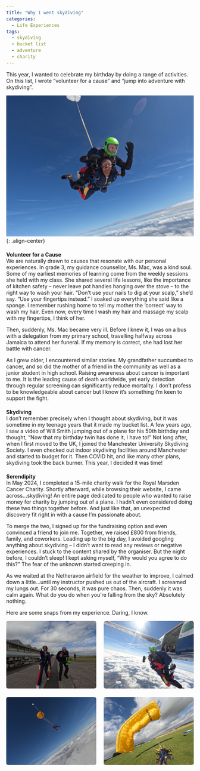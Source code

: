 ```yaml
---
title: "Why I went skydiving"
categories:
  - Life Experiences
tags:
  - skydiving
  - bucket list
  - adventure
  - charity
---
```


This year, I wanted to celebrate my birthday by doing a range of activities. On this list, I wrote “volunteer for a cause” and “jump into adventure with skydiving”.

![Georgette skydiving](/assets/images/posts/skydiving_2.JPG){: .align-center}

<div style="margin-top: 20px; font-weight: bold;">
  Volunteer for a Cause
</div>
We are naturally drawn to causes that resonate with our personal experiences. In grade 3, my guidance counsellor, Ms. Mac, was a kind soul. Some of my earliest memories of learning come from the weekly sessions she held with my class. She shared several life lessons, like the importance of kitchen safety – never leave pot handles hanging over the stove – to the right way to wash your hair. “Don’t use your nails to dig at your scalp,” she’d say. “Use your fingertips instead.” I soaked up everything she said like a sponge. I remember rushing home to tell my mother the ‘correct’ way to wash my hair. Even now, every time I wash my hair and massage my scalp with my fingertips, I think of her. 

Then, suddenly, Ms. Mac became very ill. Before I knew it, I was on a bus with a delegation from my primary school, travelling halfway across Jamaica to attend her funeral. If my memory is correct, she had lost her battle with cancer.

As I grew older, I encountered similar stories. My grandfather succumbed to cancer, and so did the mother of a friend in the community as well as a junior student in high school. Raising awareness about cancer is important to me. It is the leading cause of death worldwide, yet early detection through regular screening can significantly reduce mortality. I don’t profess to be knowledgeable about cancer but I know it’s something I’m keen to support the fight.

<div style="margin-top: 20px; font-weight: bold;">
  Skydiving
</div>
I don’t remember precisely when I thought about skydiving, but it was sometime in my teenage years that it made my bucket list. A few years ago, I saw a video of Will Smith jumping out of a plane for his 50th birthday and thought, “Now that my birthday twin has done it, I have to!” Not long after, when I first moved to the UK, I joined the Manchester University Skydiving Society. I even checked out indoor skydiving facilities around Manchester and started to budget for it. Then COVID hit, and like many other plans, skydiving took the back burner. This year, I decided it was time!

<div style="margin-top: 20px; font-weight: bold;">
  Serendipity
</div>
In May 2024, I completed a 15-mile charity walk for the Royal Marsden Cancer Charity. Shortly afterward, while browsing their website, I came across...skydiving! An entire page dedicated to people who wanted to raise money for charity by jumping out of a plane. I hadn’t even considered doing these two things together before. And just like that, an unexpected discovery fit right in with a cause I’m passionate about. 

To merge the two, I signed up for the fundraising option and even convinced a friend to join me. Together, we raised £800 from friends, family, and coworkers. Leading up to the big day, I avoided googling anything about skydiving – I didn’t want to read any reviews or negative experiences. I stuck to the content shared by the organiser. But the night before, I couldn’t sleep! I kept asking myself, “Why would you agree to do this?” The fear of the unknown started creeping in. 

As we waited at the Netheravon airfield for the weather to improve, I calmed down a little…until my instructor pushed us out of the aircraft. I screamed my lungs out. For 30 seconds, it was pure chaos. Then, suddenly it was calm again. What do you do when you’re falling from the sky? Absolutely nothing.

Here are some snaps from my experience. Daring, I know.

<div class="gallery" style="display: grid; grid-template-columns: repeat(auto-fit, minmax(200px, 1fr)); gap: 20px;">

  <div class="gallery-item" style="text-align: center;">
    <img src="/assets/images/posts/skydiving_1.JPG" alt="Georgette and her instructor, Tom" style="width: 100%; height: auto; border-radius: 5px;">
  </div>

  <div class="gallery-item" style="text-align: center;">
    <img src="/assets/images/posts/skydiving_6.JPG" alt="First shot after jumping out of the plane at 13,000 feet" style="width: 100%; height: auto; border-radius: 5px;">
  </div>
  
  <div class="gallery-item" style="text-align: center;">
    <img src="/assets/images/posts/skydiving_3.JPG" alt="Georgette at 10,000 feet" style="width: 100%; height: auto; border-radius: 5px;">
  </div>

  <div class="gallery-item" style="text-align: center;">
    <img src="/assets/images/posts/skydiving_4.JPG" alt="Soft landing at Netheravon airfield" style="width: 100%; height: auto; border-radius: 5px;">
  </div>

</div>